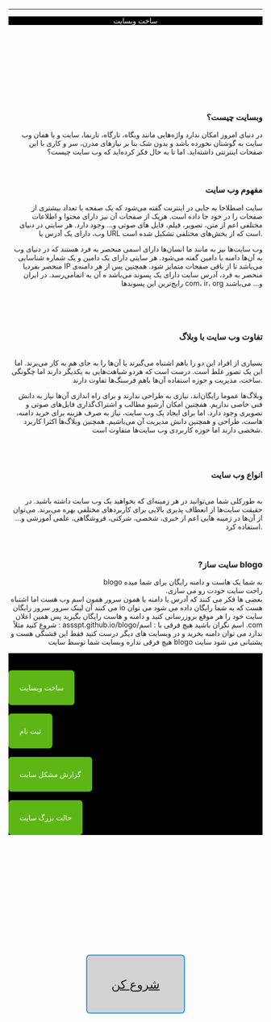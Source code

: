 <hr>
<html>
<head>













</head>


<body style="text-align: right;">


<div class="wrapper" style="background: LightGray; -webkit-transform: skewY(-45deg) ; translateX(12.5em);  transform: skewY(-45deg) translateX(12.5em); -webkit-transform: skewY(-45deg) translateX(0); transform: skewY(-45deg) translateX(12.5em); display: block; position: absolute;     top: 50%;        left: 50%;      -webkit-transform: translate(-50%, -50%);   transform: translate(-50%, -50%); padding: 0.75em 2em;  text-align: center; text-decoration: none; color: #2194E0; border: 2px solid #2194E0; font-size: 24px; display: inline-block; border-radius: 0.3em;  " >



  <a href="blog.my.html" class="button">شروع کن</a>


</div>

<main>
<p style="color:#F0FFFF; background-color:#000000;text-align: center;">ساخت وبسایت

</p>


<br>
<br>
<br>
<br>
<br>
<br>
<br>

<br>







<footer>


</footer>


<h4>
<p>
<h3>
وبسایت چیست؟
<br>
</h3>
در دنیای امروز امکان ندارد واژه‌هایی مانند وبگاه، تارگاه، تارنما، سایت و یا همان وب سایت به گوشتان
نخورده باشد و بدون شک بنا بر نیازهای مدرن، سر و کاری با این صفحات اینترنتی داشته‌اید. اما تا به
حال فکر کرده‌اید که وب سایت چیست؟
<br>
<br>

<br>

<h3>

مفهوم وب سایت
</h3>
سایت اصطلاحا به جایی در اینترنت گفته می‌شود که یک صفحه یا تعداد بیشتری از صفحات را در خود جا
داده است. هریک از صفحات آن نیز دارای محتوا و اطلاعات مختلفی اعم از متن، تصویر، فیلم، فایل های
صوتی و… وجود دارد. هر سایتی در دنیای وب، دارای یک آدرس یا URL است که از بخش‌های مختلفی
تشکیل شده است.

وب سایت‌ها نیز به مانند ما انسان‌ها دارای اسمی منحصر به فرد هستند که در دنیای وب به آن‌ها دامنه یا
دامین گفته می‌شود. هر سایتی دارای یک دامین و یک شماره شناسایی منحصر بفردیا IP می‌باشد تا از
باقی صفحات متمایز شود. همچنین پس از هر دامنه‌ی منحصر به فرد، آدرس سایت دارای یک پسوند
می‌باشد ه آن به اتمامی‌رسد. در ایران رایج‌ترین این پسوندها com، ir، org و… می‌باشند


<br>
<br>

<br>


<h3>
تفاوت وب سایت با وبلاگ
</h3>
<br>
بسیاری از افراد این دو را باهم اشتباه می‌گیرند یا آن‌ها را به جای هم به کار می‌برند. اما این یک تصور
غلط است. درست است که هردو شباهت‌هایی به یکدیگر دارند اما چگونگی ساخت، مدیریت و حوزه
استفاده آن‌ها باهم فرسنگ‌ها تفاوت دارند.

وبلاگ‌ها عموما رایگان‌اند، نیازی به طراحی ندارند و برای راه اندازی آن‌ها نیاز به دانش فنی خاصی نداریم.
همچنین امکان آرشیو مطالب و اشتراک‌گذاری فایل‌های صوتی و تصویری وجود دارد. اما برای ایجاد یک
وب سایت، نیاز به صرف هزینه برای خرید دامنه، هاست، طراحی و همچنین دانش مدیریت آن می‌باشیم.
همچنین وبلاگ‌ها اکثرا کاربرد شخصی دارند اما حوزه‌ کاربردی وب سایت‌ها متفاوت است.
<br>
<br>

<br>




<h3>
انواع وب سایت
</h3>
<br>
به طورکلی شما می‌توانید در هر زمینه‌ای که بخواهید یک وب سایت داشته باشید. در حقیقت سایت‌ها از
انعطاف پذیری بالایی برای کاربردهای مختلفی بهره می‌برند. می‌توان از آن‌ها در زمینه ‌هایی اعم از خبری،
شخصی، شرکتی، فروشگاهی، علمی آموزشی و… استفاده کرد.


<br>
<br>

<br>

<h3>
?سایت ساز  blogo
<br>
</h3>
blogo به شما یک هاست و دامنه رایگان برای شما میده
<br>
.راحت سایت خودت رو می سازی 

<br>
بعضی ها فکر می کنند که آدرس یا دامنه یا همون سرور همون اسم وب هست اما اشتباه می کنند آن لینک سرور سرور رایگان io هست که به شما رایگان داده می شود می توان سایت خود را هر موقع بروزرسانی کنید و دامنه و هاست رایگان بگیرید پس همین اعلان شروع کنید مثلاً :
assspt.github.io/blogo/اسم 
نگران باشید هیچ فرقی با :
اسم .com ندارد 
می توان دامنه بخرید و در وبسایت های دیگر درست کنید 
فقط این قشنگی هست و هیچ فرقی نداره 
 وبسایت شما توسط سایت blogo پشتبانی می شود  سایت 



</p>

</h4>

<div style="background-color:#000000; text-align: left;  ">
<br>
<br>
<a href="blog.html" style="background-color:#fff; color:#000; padding:10px 20px; text-decoration:none; display: inline-block; cursor: pointer; border-radius:6px; border:2px solid #5db616;  background-color:#5db616; color:#fff;">


ساخت وبسایت 


</a>
<br>
<br>
<a href="ui.html" style="background-color:#fff; color:#000; padding:10px 20px; text-decoration:none; display: inline-block; cursor: pointer; border-radius:6px; border:2px solid #5db616;  background-color:#5db616; color:#fff;">

ثبت نام

</a>
<br>
<br>


<a href="help.html" style="background-color:#fff; color:#000; padding:10px 20px; text-decoration:none; display: inline-block; cursor: pointer; border-radius:6px; border:2px solid #5db616;  background-color:#5db616; color:#fff;">


گزارش مشکل سایت



</a>

<br>
<br>
<a href="my.html" style="background-color:#fff; color:#000; padding:10px 20px; text-decoration:none; display: inline-block; cursor: pointer; border-radius:6px; border:2px solid #5db616;  background-color:#5db616; color:#fff;">


حالت بزرگ سایت



</a>
